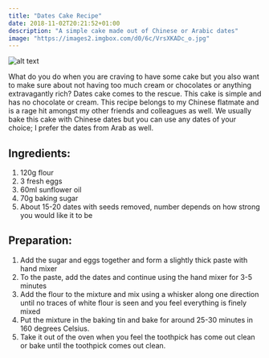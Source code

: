```yaml
---
title: "Dates Cake Recipe"
date: 2018-11-02T20:21:52+01:00
description: "A simple cake made out of Chinese or Arabic dates"
image: "https://images2.imgbox.com/d0/6c/VrsXKADc_o.jpg"
---
```


![alt text](https://images2.imgbox.com/76/47/1LeAQQdm_o.jpg "Dates Cake")

What do you do when you are craving to have some cake but you also want to make sure about not having too much cream or chocolates or anything extravagantly rich? Dates cake comes to the rescue. This cake is simple and has no chocolate or cream. This recipe belongs to my Chinese flatmate and is a rage hit amongst my other friends and colleagues as well. We usually bake this cake with Chinese dates but you can use any dates of your choice; I prefer the dates from Arab as well.

## Ingredients:

1. 120g flour
2. 3 fresh eggs
3. 60ml sunflower oil
4. 70g baking sugar
5. About 15-20 dates with seeds removed, number depends on how strong you would like it to be

## Preparation:

1. Add the sugar and eggs together and form a slightly thick paste with hand mixer
2. To the paste, add the dates and continue using the hand mixer for 3-5 minutes
3. Add the flour to the mixture and mix using a whisker along one direction until no traces of white flour is seen and you feel everything is finely mixed
4. Put the mixture in the baking tin and bake for around 25-30 minutes in 160 degrees Celsius. 
5. Take it out of the oven when you feel the toothpick has come out clean or bake until the toothpick comes out clean.